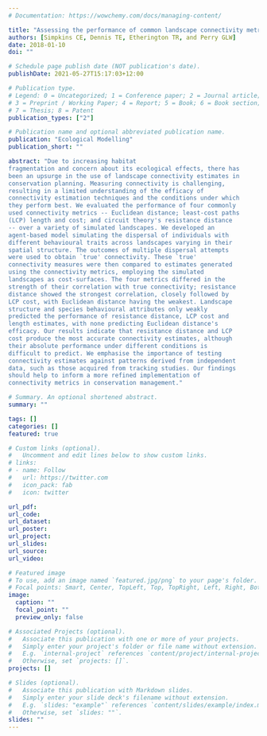 ```yaml
---
# Documentation: https://wowchemy.com/docs/managing-content/

title: "Assessing the performance of common landscape connectivity metrics using a virtual ecologist approach"
authors: [Simpkins CE, Dennis TE, Etherington TR, and Perry GLW]
date: 2018-01-10
doi: ""

# Schedule page publish date (NOT publication's date).
publishDate: 2021-05-27T15:17:03+12:00

# Publication type.
# Legend: 0 = Uncategorized; 1 = Conference paper; 2 = Journal article;
# 3 = Preprint / Working Paper; 4 = Report; 5 = Book; 6 = Book section;
# 7 = Thesis; 8 = Patent
publication_types: ["2"]

# Publication name and optional abbreviated publication name.
publication: "Ecological Modelling"
publication_short: ""

abstract: "Due to increasing habitat 
fragmentation and concern about its ecological effects, there has 
been an upsurge in the use of landscape connectivity estimates in 
conservation planning. Measuring connectivity is challenging, 
resulting in a limited understanding of the efficacy of 
connectivity estimation techniques and the conditions under which 
they perform best. We evaluated the performance of four commonly 
used connectivity metrics -- Euclidean distance; least-cost paths 
(LCP) length and cost; and circuit theory's resistance distance 
-- over a variety of simulated landscapes. We developed an 
agent-based model simulating the dispersal of individuals with 
different behavioural traits across landscapes varying in their 
spatial structure. The outcomes of multiple dispersal attempts 
were used to obtain `true' connectivity. These `true' 
connectivity measures were then compared to estimates generated 
using the connectivity metrics, employing the simulated 
landscapes as cost-surfaces. The four metrics differed in the 
strength of their correlation with true connectivity; resistance 
distance showed the strongest correlation, closely followed by 
LCP cost, with Euclidean distance having the weakest. Landscape 
structure and species behavioural attributes only weakly 
predicted the performance of resistance distance, LCP cost and 
length estimates, with none predicting Euclidean distance's 
efficacy. Our results indicate that resistance distance and LCP 
cost produce the most accurate connectivity estimates, although 
their absolute performance under different conditions is 
difficult to predict. We emphasise the importance of testing 
connectivity estimates against patterns derived from independent 
data, such as those acquired from tracking studies. Our findings 
should help to inform a more refined implementation of 
connectivity metrics in conservation management."

# Summary. An optional shortened abstract.
summary: ""

tags: []
categories: []
featured: true

# Custom links (optional).
#   Uncomment and edit lines below to show custom links.
# links:
# - name: Follow
#   url: https://twitter.com
#   icon_pack: fab
#   icon: twitter

url_pdf:
url_code:
url_dataset:
url_poster:
url_project:
url_slides:
url_source:
url_video:

# Featured image
# To use, add an image named `featured.jpg/png` to your page's folder. 
# Focal points: Smart, Center, TopLeft, Top, TopRight, Left, Right, BottomLeft, Bottom, BottomRight.
image:
  caption: ""
  focal_point: ""
  preview_only: false

# Associated Projects (optional).
#   Associate this publication with one or more of your projects.
#   Simply enter your project's folder or file name without extension.
#   E.g. `internal-project` references `content/project/internal-project/index.md`.
#   Otherwise, set `projects: []`.
projects: []

# Slides (optional).
#   Associate this publication with Markdown slides.
#   Simply enter your slide deck's filename without extension.
#   E.g. `slides: "example"` references `content/slides/example/index.md`.
#   Otherwise, set `slides: ""`.
slides: ""
---
```

